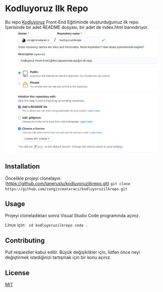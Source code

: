 # Kodluyoruz Ilk Repo
Bu repo [Kodluyoruz](https://kodluyoruz.org/tr/kodluyoruz/) Front-End Eğitiminde oluşturduğumuz ilk repo. İçerisinde bir adet README dosyası, bir adet de index.html barındırıyor.
![image](https://raw.githubusercontent.com/Kodluyoruz/taskforce/main/git/odev1/figures/github.png)
## Installation
Öncelikle projeyi clonelayın. (https://github.com/taneruslu/kodluyoruzilkrepo.git)
```git clone https://github.com/cengizcmataraci/kodluyoruzilkrepo.git```
## Usage
Projeyi cloneladıktan sonra Visual Studio Code programında açınız.

Linux için: ``` cd kodluyoruzilkrepo
code .```
## Contributing 
Pull requestler kabul edilir. Büyük değişiklikler için, lütfen önce neyi değiştirmek istediğinizi tartışmak için bir konu açınız.
## License
[MIT](https://choosealicense.com/licenses/mit/)